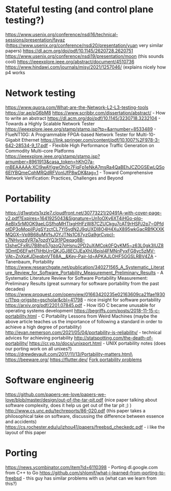 # Stateful testing (and control plane testing?)
https://www.usenix.org/conference/nsdi16/technical-sessions/presentation/fayaz (https://www.usenix.org/conference/nsdi20/presentation/yuan very similar papers)
https://dl.acm.org/doi/pdf/10.1145/2620728.2620751
https://www.usenix.org/conference/nsdi19/presentation/moon (this sounds cool)
https://ieeexplore.ieee.org/abstract/document/4510736
https://www.hindawi.com/journals/misy/2021/1257046/ (explains nicely how p4 works

# Network testing
https://www.quora.com/What-are-the-Network-L2-L3-testing-tools
https://qr.ae/pG6bM8
https://www.scribbr.com/dissertation/abstract/ - How to write an abstract
https://dl.acm.org/doi/pdf/10.1145/3230718.3232104 - Towards a Highly Scalable Network Tester
https://ieeexplore.ieee.org/stamp/stamp.jsp?tp=&arnumber=8533489 - FlueNT10G: A Programmable FPGA-based
Network Tester for Multi-10-Gigabit Ethernet
https://link.springer.com/content/pdf/10.1007%2F978-3-642-28534-9_17.pdf - Flexible High Performance Traffic Generation
on Commodity Multi–core Platforms
https://ieeexplore.ieee.org/stamp/stamp.jsp?arnumber=8961913&casa_token=hKhO7a-rnBEAAAAA:XCI9wAYigwOh0c7FjqFp1eNkA7msRa4QaBEhJCZOGSEwLQSo6ElYBQmeCqhMRQdRFVonlJfP8wDK&tag=1 - Toward Comprehensive Network Verification: Practices, Challenges and Beyond

# Portability
https://d1wqtxts1xzle7.cloudfront.net/30773221/20491A-with-cover-page-v2.pdf?Expires=1641925043&Signature=Un1oOXy6XT4iHGo-plq-AeBIx5rM0OK9aeLGSfhqMHTlxgHHFzW87CZUCkgu7cAT9rHSPJ2p7~0PfdotDP3oMopjIPJgSYzctCL7YI5vdN2J9qUXDI8O4H4XuX895wkGacRBfKXXKMQGX~Vp9B68uMVfsJOYJTNs1C67yzGa9grCvpcl-s7NHvozdVR7a7ozdYQ3t1PDeqag8B-t3sheCFxRU7B8hp57gzoQ7oHsnu2PD2uXiMCok0FQyKM5~z63L0gk3IUZ83DmtD6EFwH7IjHbUrrQKJGJ8ECIJEaXhU8pisl4FMNnPyxFG8yc5zMV-VAt~ZnXpKJDjeqbnVT68A__&Key-Pair-Id=APKAJLOHF5GGSLRBV4ZA - Tanenbaum, Portability
https://www.researchgate.net/publication/340271565_A_Systematic_Literature_Review_for_Software_Portability_Measurement_Preliminary_Results - A Systematic Literature Review for Software Portability Measurement: Preliminary Results (great summary for software portability from the past decades)
https://www.proquest.com/openview/01663420235e02163609ca21fae1930c/1?pq-origsite=gscholar&cbl=41798 - nice insight for software portability
https://arxiv.org/pdf/2201.07845.pdf - How ISO C became unusable for operating systems development
https://begriffs.com/posts/2018-11-15-c-portability.html - C Portability Lessons from Weird Machines
(maybe the above article teaches us the importance of following a standard in order to achieve a high degree of portability)
http://evan.nemerson.com/2021/05/04/portability-is-reliability/ - technical advices for achieving portability
http://statspotting.com/the-death-of-portability/
https://cr.yp.to/docs/unixport.html - UNIX portability notes (does our porting work on all unixes?)
https://drewdevault.com/2017/11/13/Portability-matters.html\
https://beeware.org/
https://flutter.dev/
[Fork portability problems](https://dl.acm.org/doi/pdf/10.1145/3317550.3321435?casa_token=1Z83R2CbLScAAAAA:HqiJhm1vZYLrqFIrnJ7qhh-GZ8JWoauuA8cdX7zYv43O1vL34OeWut6VtP-1JYUOqqOc7NdcYqoQ)

# Software engineerig
https://github.com/papers-we-love/papers-we-love/blob/master/design/out-of-the-tar-pit.pdf (nice paper talking about software complexity, does it help us get out of the tar pit ;) )
http://www.cs.unc.edu/techreports/86-020.pdf (this paper takes a philosophical take on software, discussing the difference between essence and accidents)
https://cs.rochester.edu/u/jzhou41/papers/freebsd_checkedc.pdf - i like the layout of this paper

# Porting
https://news.ycombinator.com/item?id=6110398 - Porting dl.google.com from C++ to Go
https://github.com/shlomif/what-i-learned-from-porting-to-freebsd - this guy has similar problems with us (what can we learn from this?)
